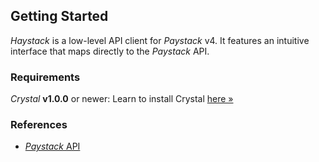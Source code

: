 ## Getting Started

*Haystack* is a low-level API client for *Paystack* v4. It features an intuitive interface that maps directly to the *Paystack* API.

### Requirements

*Crystal* **v1.0.0** or newer: Learn to install Crystal [here »](https://crystal-lang.org/install/)

### References

- [*Paystack* API](https://paystack.com/docs/api/)
